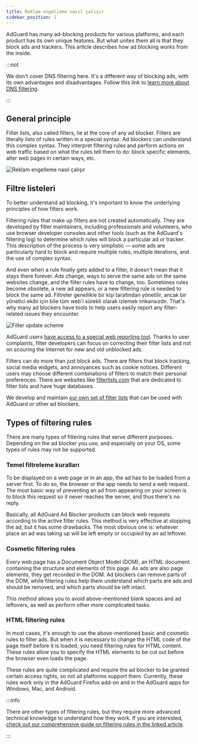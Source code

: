 ```yaml
---
title: Reklam engelleme nasıl çalışır
sidebar_position: 1
---
```


AdGuard has many ad-blocking products for various platforms, and each product has its own unique features. But what unites them all is that they block ads and trackers. This article describes how ad blocking works from the inside.

:::not

We don't cover DNS filtering here. It's a different way of blocking ads, with its own advantages and disadvantages. Follow this link to [learn more about DNS filtering](https://adguard-dns.io/kb/general/dns-filtering#how-does-dns-filtering-work).

:::

## General principle

Filter lists, also called filters, lie at the core of any ad blocker. Filters are literally lists of rules written in a special syntax. Ad blockers can understand this complex syntax. They interpret filtering rules and perform actions on web traffic based on what the rules tell them to do: block specific elements, alter web pages in certain ways, etc.

![Reklam engelleme nasıl çalışır](https://cdn.adtidy.org/public/Adguard/Blog/manifestv3/adblockingworks.png)

## Filtre listeleri

To better understand ad blocking, it's important to know the underlying principles of how filters work.

Filtering rules that make up filters are not created automatically. They are developed by filter maintainers, including professionals and volunteers, who use browser developer consoles and other tools (such as the AdGuard's filtering log) to determine which rules will block a particular ad or tracker. This description of the process is very simplistic — some ads are particularly hard to block and require multiple rules, multiple iterations, and the use of complex syntax.

And even when a rule finally gets added to a filter, it doesn't mean that it stays there forever. Ads change, ways to serve the same ads on the same websites change, and the filter rules have to change, too. Sometimes rules become obsolete, a new ad appears, or a new filtering rule is needed to block the same ad. Filtreler genellikle bir kişi tarafından yönetilir, ancak bir yönetici ekibi için bile tüm web'i sürekli olarak izlemek imkansızdır. That's why many ad blockers have tools to help users easily report any filter-related issues they encounter.

![Filter update scheme](https://cdn.adtidy.org/public/Adguard/Blog/manifestv3/filtersupdates.png)

AdGuard users [have access to a special web reporting tool](https://reports.adguard.com/new_issue.html). Thanks to user complaints, filter developers can focus on correcting their filter lists and not on scouring the Internet for new and old unblocked ads.

Filters can do more than just block ads. There are filters that block tracking, social media widgets, and annoyances such as cookie notices. Different users may choose different combinations of filters to match their personal preferences. There are websites like [filterlists.com](https://filterlists.com/) that are dedicated to filter lists and have huge databases.

We develop and maintain [our own set of filter lists](../adguard-filters) that can be used with AdGuard or other ad blockers.

## Types of filtering rules

There are many types of filtering rules that serve different purposes. Depending on the ad blocker you use, and especially on your OS, some types of rules may not be supported.

### Temel filtreleme kuralları

To be displayed on a web page or in an app, the ad has to be loaded from a server first. To do so, the browser or the app needs to send a web request. The most basic way of preventing an ad from appearing on your screen is to block this request so it never reaches the server, and thus there's no reply.

Basically, all AdGuard Ad Blocker products can block web requests according to the active filter rules. This method is very effective at stopping the ad, but it has some drawbacks. The most obvious one is: whatever place an ad was taking up will be left empty or occupied by an ad leftover.

### Cosmetic filtering rules

Every web page has a Document Object Model (DOM), an HTML document containing the structure and elements of this page. As ads are also page elements, they get recorded in the DOM. Ad blockers can remove parts of the DOM, while filtering rules help them understand which parts are ads and should be removed, and which parts should be left intact.

This method allows you to avoid above-mentioned blank spaces and ad leftovers, as well as perform other more complicated tasks.

### HTML filtering rules

In most cases, it's enough to use the above-mentioned basic and cosmetic rules to filter ads. But when it is necessary to change the HTML code of the page itself before it is loaded, you need filtering rules for HTML content. These rules allow you to specify the HTML elements to be cut out before the browser even loads the page.

These rules are quite complicated and require the ad blocker to be granted certain access rights, so not all platforms support them. Currently, these rules work only in the AdGuard Firefox add-on and in the AdGuard apps for Windows, Mac, and Android.

:::info

There are other types of filtering rules, but they require more advanced technical knowledge to understand how they work. If you are interested, [check out our comprehensive guide on filtering rules in the linked article](../create-own-filters).

:::

